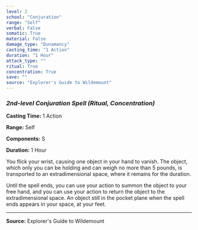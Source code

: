 ```yaml
---
level: 2
school: "Conjuration"
range: "Self"
verbal: False
somatic: True
material: False
damage_type: "Dunamancy"
casting_time: "1 Action"
duration: "1 Hour"
attack_type: ""
ritual: True
concentration: True
save: ""
source: "Explorer's Guide to Wildemount"
---
```


### *2nd-level Conjuration Spell* *(Ritual, Concentration)*

**Casting Time:** 1 Action

**Range:** Self

**Components:** S

**Duration:** 1 Hour

You flick your wrist, causing one object in your hand to vanish. The object, which only you can be holding and can weigh no more than 5 pounds, is transported to an extradimensional space, where it remains for the duration.
 
 Until the spell ends, you can use your action to summon the object to your free hand, and you can use your action to return the object to the extradimensional space. An object still in the pocket plane when the spell ends appears in your space, at your feet.

---
**Source:** Explorer's Guide to Wildemount
